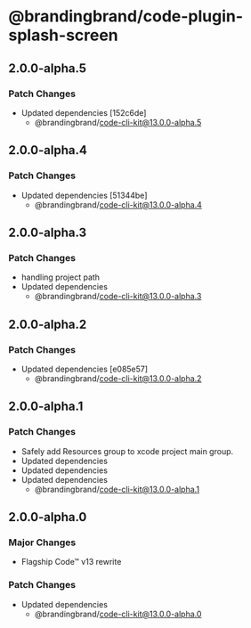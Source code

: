 # @brandingbrand/code-plugin-splash-screen

## 2.0.0-alpha.5

### Patch Changes

- Updated dependencies [152c6de]
  - @brandingbrand/code-cli-kit@13.0.0-alpha.5

## 2.0.0-alpha.4

### Patch Changes

- Updated dependencies [51344be]
  - @brandingbrand/code-cli-kit@13.0.0-alpha.4

## 2.0.0-alpha.3

### Patch Changes

- handling project path
- Updated dependencies
  - @brandingbrand/code-cli-kit@13.0.0-alpha.3

## 2.0.0-alpha.2

### Patch Changes

- Updated dependencies [e085e57]
  - @brandingbrand/code-cli-kit@13.0.0-alpha.2

## 2.0.0-alpha.1

### Patch Changes

- Safely add Resources group to xcode project main group.
- Updated dependencies
- Updated dependencies
- Updated dependencies
  - @brandingbrand/code-cli-kit@13.0.0-alpha.1

## 2.0.0-alpha.0

### Major Changes

- Flagship Code™ v13 rewrite

### Patch Changes

- Updated dependencies
  - @brandingbrand/code-cli-kit@13.0.0-alpha.0
